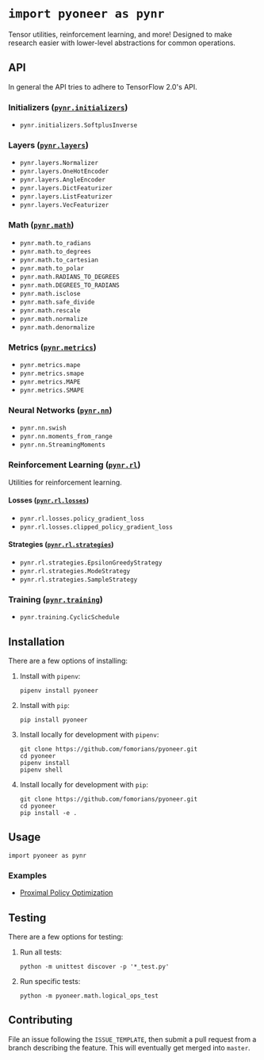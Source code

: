 # `import pyoneer as pynr`

Tensor utilities, reinforcement learning, and more! Designed to make research easier with lower-level abstractions for common operations.

## API

In general the API tries to adhere to TensorFlow 2.0's API.

### Initializers ([`pynr.initializers`](pyoneer/initializers))

- `pynr.initializers.SoftplusInverse`

### Layers ([`pynr.layers`](pyoneer/layers))

- `pynr.layers.Normalizer`
- `pynr.layers.OneHotEncoder`
- `pynr.layers.AngleEncoder`
- `pynr.layers.DictFeaturizer`
- `pynr.layers.ListFeaturizer`
- `pynr.layers.VecFeaturizer`

### Math ([`pynr.math`](pyoneer/math))

- `pynr.math.to_radians`
- `pynr.math.to_degrees`
- `pynr.math.to_cartesian`
- `pynr.math.to_polar`
- `pynr.math.RADIANS_TO_DEGREES`
- `pynr.math.DEGREES_TO_RADIANS`
- `pynr.math.isclose`
- `pynr.math.safe_divide`
- `pynr.math.rescale`
- `pynr.math.normalize`
- `pynr.math.denormalize`

### Metrics ([`pynr.metrics`](pyoneer/metrics))

- `pynr.metrics.mape`
- `pynr.metrics.smape`
- `pynr.metrics.MAPE`
- `pynr.metrics.SMAPE`

### Neural Networks ([`pynr.nn`](pyoneer/nn))

- `pynr.nn.swish`
- `pynr.nn.moments_from_range`
- `pynr.nn.StreamingMoments`

### Reinforcement Learning ([`pynr.rl`](pyoneer/rl))

Utilities for reinforcement learning.

#### Losses ([`pynr.rl.losses`](pyoneer/rl/losses))

- `pynr.rl.losses.policy_gradient_loss`
- `pynr.rl.losses.clipped_policy_gradient_loss`

#### Strategies ([`pynr.rl.strategies`](pyoneer/rl/strategies))

- `pynr.rl.strategies.EpsilonGreedyStrategy`
- `pynr.rl.strategies.ModeStrategy`
- `pynr.rl.strategies.SampleStrategy`

### Training ([`pynr.training`](pyoneer/training))

- `pynr.training.CyclicSchedule`

## Installation

There are a few options of installing:

1. Install with `pipenv`:

       pipenv install pyoneer

2. Install with `pip`:

       pip install pyoneer

3. Install locally for development with `pipenv`:

       git clone https://github.com/fomorians/pyoneer.git
       cd pyoneer
       pipenv install
       pipenv shell

4. Install locally for development with `pip`:

       git clone https://github.com/fomorians/pyoneer.git
       cd pyoneer
       pip install -e .

## Usage

```
import pyoneer as pynr
```

### Examples

- [Proximal Policy Optimization](https://github.com/fomorians/ppo)

## Testing

There are a few options for testing:

1. Run all tests:

       python -m unittest discover -p '*_test.py'

2. Run specific tests:

       python -m pyoneer.math.logical_ops_test

## Contributing

File an issue following the `ISSUE_TEMPLATE`, then submit a pull request from a branch describing the feature. This will eventually get merged into `master`.
